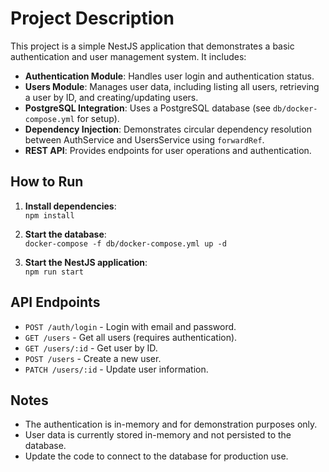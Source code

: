 # Project Description

This project is a simple NestJS application that demonstrates a basic authentication and user management system. It includes:

- **Authentication Module**: Handles user login and authentication status.
- **Users Module**: Manages user data, including listing all users, retrieving a user by ID, and creating/updating users.
- **PostgreSQL Integration**: Uses a PostgreSQL database (see `db/docker-compose.yml` for setup).
- **Dependency Injection**: Demonstrates circular dependency resolution between AuthService and UsersService using `forwardRef`.
- **REST API**: Provides endpoints for user operations and authentication.

## How to Run

1. **Install dependencies**:  
   `npm install`

2. **Start the database**:  
   `docker-compose -f db/docker-compose.yml up -d`

3. **Start the NestJS application**:  
   `npm run start`

## API Endpoints

- `POST /auth/login` - Login with email and password.
- `GET /users` - Get all users (requires authentication).
- `GET /users/:id` - Get user by ID.
- `POST /users` - Create a new user.
- `PATCH /users/:id` - Update user information.

## Notes

- The authentication is in-memory and for demonstration purposes only.
- User data is currently stored in-memory and not persisted to the database.
- Update the code to connect to the database for production use.
